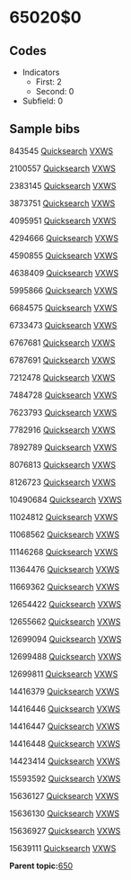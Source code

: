 # 65020$0

## Codes

-   Indicators
    -   First: 2
    -   Second: 0
-   Subfield: 0

## Sample bibs

843545 [Quicksearch](https://search.library.yale.edu/catalog/843545) [VXWS](http://prodorbis.library.yale.edu:7014/vxws/GetHoldingsService?bibId=843545)

2100557 [Quicksearch](https://search.library.yale.edu/catalog/2100557) [VXWS](http://prodorbis.library.yale.edu:7014/vxws/GetHoldingsService?bibId=2100557)

2383145 [Quicksearch](https://search.library.yale.edu/catalog/2383145) [VXWS](http://prodorbis.library.yale.edu:7014/vxws/GetHoldingsService?bibId=2383145)

3873751 [Quicksearch](https://search.library.yale.edu/catalog/3873751) [VXWS](http://prodorbis.library.yale.edu:7014/vxws/GetHoldingsService?bibId=3873751)

4095951 [Quicksearch](https://search.library.yale.edu/catalog/4095951) [VXWS](http://prodorbis.library.yale.edu:7014/vxws/GetHoldingsService?bibId=4095951)

4294666 [Quicksearch](https://search.library.yale.edu/catalog/4294666) [VXWS](http://prodorbis.library.yale.edu:7014/vxws/GetHoldingsService?bibId=4294666)

4590855 [Quicksearch](https://search.library.yale.edu/catalog/4590855) [VXWS](http://prodorbis.library.yale.edu:7014/vxws/GetHoldingsService?bibId=4590855)

4638409 [Quicksearch](https://search.library.yale.edu/catalog/4638409) [VXWS](http://prodorbis.library.yale.edu:7014/vxws/GetHoldingsService?bibId=4638409)

5995866 [Quicksearch](https://search.library.yale.edu/catalog/5995866) [VXWS](http://prodorbis.library.yale.edu:7014/vxws/GetHoldingsService?bibId=5995866)

6684575 [Quicksearch](https://search.library.yale.edu/catalog/6684575) [VXWS](http://prodorbis.library.yale.edu:7014/vxws/GetHoldingsService?bibId=6684575)

6733473 [Quicksearch](https://search.library.yale.edu/catalog/6733473) [VXWS](http://prodorbis.library.yale.edu:7014/vxws/GetHoldingsService?bibId=6733473)

6767681 [Quicksearch](https://search.library.yale.edu/catalog/6767681) [VXWS](http://prodorbis.library.yale.edu:7014/vxws/GetHoldingsService?bibId=6767681)

6787691 [Quicksearch](https://search.library.yale.edu/catalog/6787691) [VXWS](http://prodorbis.library.yale.edu:7014/vxws/GetHoldingsService?bibId=6787691)

7212478 [Quicksearch](https://search.library.yale.edu/catalog/7212478) [VXWS](http://prodorbis.library.yale.edu:7014/vxws/GetHoldingsService?bibId=7212478)

7484728 [Quicksearch](https://search.library.yale.edu/catalog/7484728) [VXWS](http://prodorbis.library.yale.edu:7014/vxws/GetHoldingsService?bibId=7484728)

7623793 [Quicksearch](https://search.library.yale.edu/catalog/7623793) [VXWS](http://prodorbis.library.yale.edu:7014/vxws/GetHoldingsService?bibId=7623793)

7782916 [Quicksearch](https://search.library.yale.edu/catalog/7782916) [VXWS](http://prodorbis.library.yale.edu:7014/vxws/GetHoldingsService?bibId=7782916)

7892789 [Quicksearch](https://search.library.yale.edu/catalog/7892789) [VXWS](http://prodorbis.library.yale.edu:7014/vxws/GetHoldingsService?bibId=7892789)

8076813 [Quicksearch](https://search.library.yale.edu/catalog/8076813) [VXWS](http://prodorbis.library.yale.edu:7014/vxws/GetHoldingsService?bibId=8076813)

8126723 [Quicksearch](https://search.library.yale.edu/catalog/8126723) [VXWS](http://prodorbis.library.yale.edu:7014/vxws/GetHoldingsService?bibId=8126723)

10490684 [Quicksearch](https://search.library.yale.edu/catalog/10490684) [VXWS](http://prodorbis.library.yale.edu:7014/vxws/GetHoldingsService?bibId=10490684)

11024812 [Quicksearch](https://search.library.yale.edu/catalog/11024812) [VXWS](http://prodorbis.library.yale.edu:7014/vxws/GetHoldingsService?bibId=11024812)

11068562 [Quicksearch](https://search.library.yale.edu/catalog/11068562) [VXWS](http://prodorbis.library.yale.edu:7014/vxws/GetHoldingsService?bibId=11068562)

11146268 [Quicksearch](https://search.library.yale.edu/catalog/11146268) [VXWS](http://prodorbis.library.yale.edu:7014/vxws/GetHoldingsService?bibId=11146268)

11364476 [Quicksearch](https://search.library.yale.edu/catalog/11364476) [VXWS](http://prodorbis.library.yale.edu:7014/vxws/GetHoldingsService?bibId=11364476)

11669362 [Quicksearch](https://search.library.yale.edu/catalog/11669362) [VXWS](http://prodorbis.library.yale.edu:7014/vxws/GetHoldingsService?bibId=11669362)

12654422 [Quicksearch](https://search.library.yale.edu/catalog/12654422) [VXWS](http://prodorbis.library.yale.edu:7014/vxws/GetHoldingsService?bibId=12654422)

12655662 [Quicksearch](https://search.library.yale.edu/catalog/12655662) [VXWS](http://prodorbis.library.yale.edu:7014/vxws/GetHoldingsService?bibId=12655662)

12699094 [Quicksearch](https://search.library.yale.edu/catalog/12699094) [VXWS](http://prodorbis.library.yale.edu:7014/vxws/GetHoldingsService?bibId=12699094)

12699488 [Quicksearch](https://search.library.yale.edu/catalog/12699488) [VXWS](http://prodorbis.library.yale.edu:7014/vxws/GetHoldingsService?bibId=12699488)

12699811 [Quicksearch](https://search.library.yale.edu/catalog/12699811) [VXWS](http://prodorbis.library.yale.edu:7014/vxws/GetHoldingsService?bibId=12699811)

14416379 [Quicksearch](https://search.library.yale.edu/catalog/14416379) [VXWS](http://prodorbis.library.yale.edu:7014/vxws/GetHoldingsService?bibId=14416379)

14416446 [Quicksearch](https://search.library.yale.edu/catalog/14416446) [VXWS](http://prodorbis.library.yale.edu:7014/vxws/GetHoldingsService?bibId=14416446)

14416447 [Quicksearch](https://search.library.yale.edu/catalog/14416447) [VXWS](http://prodorbis.library.yale.edu:7014/vxws/GetHoldingsService?bibId=14416447)

14416448 [Quicksearch](https://search.library.yale.edu/catalog/14416448) [VXWS](http://prodorbis.library.yale.edu:7014/vxws/GetHoldingsService?bibId=14416448)

14423414 [Quicksearch](https://search.library.yale.edu/catalog/14423414) [VXWS](http://prodorbis.library.yale.edu:7014/vxws/GetHoldingsService?bibId=14423414)

15593592 [Quicksearch](https://search.library.yale.edu/catalog/15593592) [VXWS](http://prodorbis.library.yale.edu:7014/vxws/GetHoldingsService?bibId=15593592)

15636127 [Quicksearch](https://search.library.yale.edu/catalog/15636127) [VXWS](http://prodorbis.library.yale.edu:7014/vxws/GetHoldingsService?bibId=15636127)

15636130 [Quicksearch](https://search.library.yale.edu/catalog/15636130) [VXWS](http://prodorbis.library.yale.edu:7014/vxws/GetHoldingsService?bibId=15636130)

15636927 [Quicksearch](https://search.library.yale.edu/catalog/15636927) [VXWS](http://prodorbis.library.yale.edu:7014/vxws/GetHoldingsService?bibId=15636927)

15639111 [Quicksearch](https://search.library.yale.edu/catalog/15639111) [VXWS](http://prodorbis.library.yale.edu:7014/vxws/GetHoldingsService?bibId=15639111)

**Parent topic:**[650](../../tags/650/650.md)

